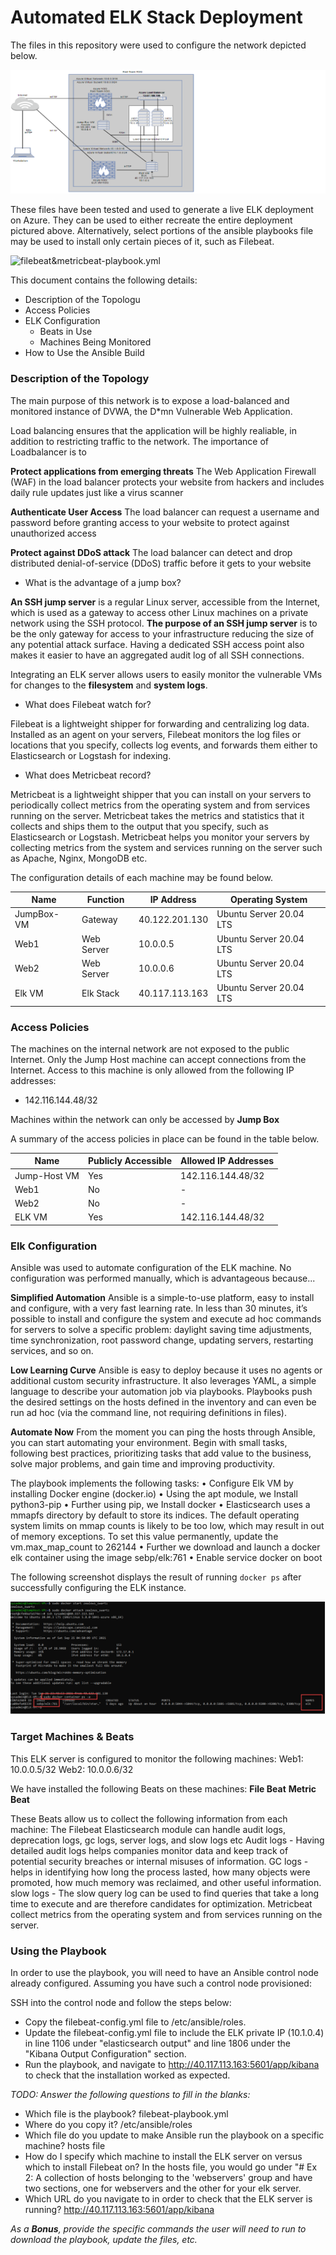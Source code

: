 # Automated ELK Stack Deployment

The files in this repository were used to configure the network depicted below.

![FullNetworkDiagram1.png](Diagram/FullNetworkDiagram1.png)

These files have been tested and used to generate a live ELK deployment on Azure. They can be used to either recreate the entire deployment pictured above. Alternatively, select portions of the ansible playbooks file may be used to install only certain pieces of it, such as Filebeat.

![filebeat&metricbeat-playbook.yml](Ansible/filebeat&metricbeat-playbook.yml)

This document contains the following details:
- Description of the Topologu
- Access Policies
- ELK Configuration
  - Beats in Use
  - Machines Being Monitored
- How to Use the Ansible Build


### Description of the Topology

The main purpose of this network is to expose a load-balanced and monitored instance of DVWA, the D*mn Vulnerable Web Application.

Load balancing ensures that the application will be highly realiable, in addition to restricting traffic to the network.
The importance of Loadbalancer is to 

**Protect applications from emerging threats**
The Web Application Firewall (WAF) in the load balancer protects your website from hackers and includes daily rule updates just like a virus scanner

**Authenticate User Access**
The load balancer can request a username and password before granting access to your website to protect against unauthorized access

**Protect against DDoS attack**
The load balancer can detect and drop distributed denial-of-service (DDoS) traffic before it gets to your website

- What is the advantage of a jump box?

**An SSH jump server** is a regular Linux server, accessible from the Internet, which is used as a gateway to access other Linux machines on a private network using the SSH protocol. **The purpose of an SSH jump server** is to be the only gateway for access to your infrastructure reducing the size of any potential attack surface. Having a dedicated SSH access point also makes it easier to have an aggregated audit log of all SSH connections.

Integrating an ELK server allows users to easily monitor the vulnerable VMs for changes to the **filesystem** and **system logs**.

- What does Filebeat watch for?

Filebeat is a lightweight shipper for forwarding and centralizing log data. Installed as an agent on your servers, Filebeat monitors the log files or locations that you specify, collects log events, and forwards them either to Elasticsearch or Logstash for indexing.

- What does Metricbeat record?

Metricbeat is a lightweight shipper that you can install on your servers to periodically collect metrics from the operating system and from services running on the server. Metricbeat takes the metrics and statistics that it collects and ships them to the output that you specify, such as Elasticsearch or Logstash.
Metricbeat helps you monitor your servers by collecting metrics from the system and services running on the server such as Apache, Nginx, MongoDB etc.

The configuration details of each machine may be found below.

| Name    | Function   | IP Address     | Operating System        |
|---------|------------|----------------|-------------------------|
|JumpBox-VM | Gateway    | 40.122.201.130 | Ubuntu Server 20.04 LTS |
| Web1    | Web Server | 10.0.0.5       | Ubuntu Server 20.04 LTS |
| Web2    | Web Server | 10.0.0.6       | Ubuntu Server 20.04 LTS |
| Elk VM  | Elk Stack  | 40.117.113.163 | Ubuntu Server 20.04 LTS |

### Access Policies

The machines on the internal network are not exposed to the public Internet. 
Only the Jump Host machine can accept connections from the Internet. Access to this machine is only allowed from the following IP addresses:
- 142.116.144.48/32

Machines within the network can only be accessed by **Jump Box**

A summary of the access policies in place can be found in the table below.

| Name         | Publicly Accessible | Allowed IP Addresses |
|--------------|---------------------|----------------------|
| Jump-Host VM | Yes                 | 142.116.144.48/32    |
| Web1         | No                  |              -        |
| Web2         | No                  |      -                |
| ELK VM       | Yes                 | 142.116.144.48/32    |

### Elk Configuration

Ansible was used to automate configuration of the ELK machine. No configuration was performed manually, which is advantageous because...

**Simplified Automation**
Ansible is a simple-to-use platform, easy to install and configure, with a very fast learning rate. In less than 30 minutes, it’s possible to install and configure the system and execute ad hoc commands for servers to solve a specific problem: daylight saving time adjustments, time synchronization, root password change, updating servers, restarting services, and so on. 

**Low Learning Curve**
Ansible is easy to deploy because it uses no agents or additional custom security infrastructure. It also leverages YAML, a simple language to describe your automation job via playbooks. Playbooks push the desired settings on the hosts defined in the inventory and can even be run ad hoc (via the command line, not requiring definitions in files). 

**Automate Now**
From the moment you can ping the hosts through Ansible, you can start automating your environment. Begin with small tasks, following best practices, prioritizing tasks that add value to the business, solve major problems, and gain time and improving productivity.

The playbook implements the following tasks:
•	Configure Elk VM by installing Docker engine (docker.io)
•	Using the apt module, we Install python3-pip
•	Further using pip, we Install docker
•	Elasticsearch uses a mmapfs directory by default to store its indices. The default operating system limits on mmap counts is likely to be too low, which may result in out of memory exceptions. To set this value permanently, update the vm.max_map_count  to 262144
•	Further we download and launch a docker elk container using the image sebp/elk:761
•	Enable service docker on boot


The following screenshot displays the result of running `docker ps` after successfully configuring the ELK instance.

![ELK_Docker_PS.png](Diagram/ELK_Docker_PS.png)

### Target Machines & Beats
This ELK server is configured to monitor the following machines:
Web1: 10.0.0.5/32
Web2: 10.0.0.6/32

We have installed the following Beats on these machines:
**File Beat**
**Metric Beat**

These Beats allow us to collect the following information from each machine:
The Filebeat Elasticsearch module can handle audit logs, deprecation logs, gc logs, server logs, and slow logs etc
Audit logs - Having detailed audit logs helps companies monitor data and keep track of potential security breaches or internal misuses of information. 
GC logs - helps in identifying how long the process lasted, how many objects were promoted, how much memory was reclaimed, and other useful information.
slow logs - The slow query log can be used to find queries that take a long time to execute and are therefore candidates for optimization.
Metricbeat collect metrics from the operating system and from services running on the server.

### Using the Playbook
In order to use the playbook, you will need to have an Ansible control node already configured. Assuming you have such a control node provisioned: 

SSH into the control node and follow the steps below:
- Copy the filebeat-config.yml file to /etc/ansible/roles.
- Update the filebeat-config.yml file to include the ELK private IP (10.1.0.4) in line 1106 under "elasticsearch output" and line 1806 under the "Kibana Output Configuration" section.
- Run the playbook, and navigate to http://40.117.113.163:5601/app/kibana to check that the installation worked as expected.

_TODO: Answer the following questions to fill in the blanks:_
- Which file is the playbook? filebeat-playbook.yml
- Where do you copy it? /etc/ansible/roles
- Which file do you update to make Ansible run the playbook on a specific machine? hosts file
- How do I specify which machine to install the ELK server on versus which to install Filebeat on?
 In the hosts file, you would go under "# Ex 2: A collection of hosts belonging to the 'webservers' group and have two sections, one for webservers and the other for your elk server.
- Which URL do you navigate to in order to check that the ELK server is running?
http://40.117.113.163:5601/app/kibana

_As a **Bonus**, provide the specific commands the user will need to run to download the playbook, update the files, etc._